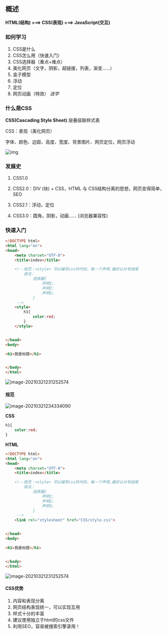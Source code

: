 ## 概述

**HTML(结构)   ===>    CSS(表现)   ===>    JavaScript(交互)** 



### 如何学习

1. CSS是什么
2. CSS怎么用（快速入门）
3. CSS选择器（重点+难点）
4. 美化网页（文字，阴影，超链接，列表，渐变......）
5. 盒子模型
6. 浮动
7. 定位
8. 网页动画（特效） *选学*  



### 什么是CSS

**CSS(Cascading Style Sheet)** 层叠级联样式表

CSS：表现（美化网页）

字体、颜色、边距、高度、宽度、背景图片、网页定位，网页浮动

![img](https://raw.githubusercontent.com/monarch-beluga/Picture-bed/master/4rvbyTe9hdDxo2H.png?token=AQB3CGRWF53UJIDCFBHI4CLAK5RS4)

### 发展史

1. CSS1.0

2. CSS2.0：DIV (块) + CSS，HTML 与 CSS结构分离的思想，网页变得简单，SEO

3. CSS2.1：浮动，定位

4. CSS3.0：圆角，阴影，动画...... (浏览器兼容性)



### 快速入门

```html
<!DOCTYPE html>
<html lang="en">
<head>
    <meta charset="UTF-8">
    <title>index</title>

    <!--规范：<style> 可以编写css的代码，每一个声明,最好以分号结尾
        语法：
            选择器{
                声明1;
                声明2;
                声明3;
            }
     -->
    <style>
        h1{
            color:red;
        }
    </style>


</head>
<body>

<h1>我是标题</h1>


</body>
</html>
```

![image-20210321231252574](https://i.loli.net/2021/03/21/l6AdS4GRxBeQvMX.png) 

#### **规范** 

![image-20210321234334090](https://i.loli.net/2021/03/21/Jpi9zv8HQSTM5of.png) 

**CSS** 

```css
h1{
    color:red;
}
```

**HTML** 

```html
<!DOCTYPE html>
<html lang="en">
<head>
    <meta charset="UTF-8">
    <title>index</title>

    <!--规范：<style> 可以编写css的代码，每一个声明,最好以分号结尾
        语法：
            选择器{
                声明1;
                声明2;
                声明3;
            }
     -->
    <link rel="stylesheet" href="CSS/style.css">


</head>
<body>

<h1>我是标题</h1>


</body>
</html>
```

![image-20210321231252574](https://i.loli.net/2021/03/21/l6AdS4GRxBeQvMX.png) 

#### CSS优势

1. 内容和表现分离
2. 网页结构表现统一，可以实现互用
3. 样式十分的丰富
4. 建议使用独立于html的css文件
5. 利用SEO，容易被搜索引擎录用！